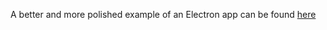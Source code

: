 A better and more polished example of an Electron app can be found [here](https://github.com/ku9nov/faynoSync-electron-example)